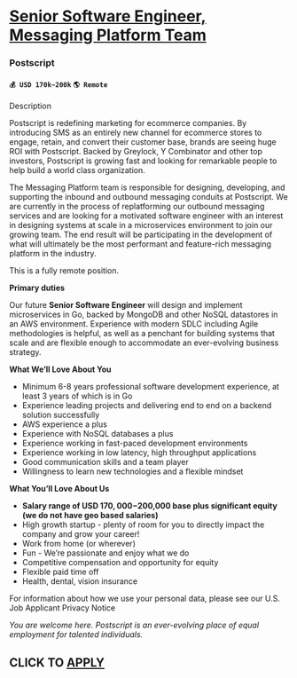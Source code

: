 # [Senior Software Engineer, Messaging Platform Team](https://www.remotewlb.com/apply/senior-software-engineer-messaging-platform-team)  
### Postscript  
#### `💰 USD 170k~200k` `🌎 Remote`  

Description

Postscript is redefining marketing for ecommerce companies. By introducing SMS as an entirely new channel for ecommerce stores to engage, retain, and convert their customer base, brands are seeing huge ROI with Postscript. Backed by Greylock, Y Combinator and other top investors, Postscript is growing fast and looking for remarkable people to help build a world class organization.

The Messaging Platform team is responsible for designing, developing, and supporting the inbound and outbound messaging conduits at Postscript. We are currently in the process of replatforming our outbound messaging services and are looking for a motivated software engineer with an interest in designing systems at scale in a microservices environment to join our growing team. The end result will be participating in the development of what will ultimately be the most performant and feature-rich messaging platform in the industry.

This is a fully remote position.

**Primary duties**

Our future **Senior Software Engineer** will design and implement microservices in Go, backed by MongoDB and other NoSQL datastores in an AWS environment. Experience with modern SDLC including Agile methodologies is helpful, as well as a penchant for building systems that scale and are flexible enough to accommodate an ever-evolving business strategy.

**What We’ll Love About You**

  * Minimum 6-8 years professional software development experience, at least 3 years of which is in Go
  * Experience leading projects and delivering end to end on a backend solution successfully
  * AWS experience a plus
  * Experience with NoSQL databases a plus
  * Experience working in fast-paced development environments
  * Experience working in low latency, high throughput applications
  * Good communication skills and a team player
  * Willingness to learn new technologies and a flexible mindset

**What You’ll Love About Us**

  * **Salary range of USD $170,000-$200,000 base plus significant equity (we do not have geo based salaries)**
  * High growth startup - plenty of room for you to directly impact the company and grow your career!
  * Work from home (or wherever)
  * Fun - We’re passionate and enjoy what we do
  * Competitive compensation and opportunity for equity
  * Flexible paid time off
  * Health, dental, vision insurance

For information about how we use your personal data, please see our U.S. Job Applicant Privacy Notice

 _You are welcome here. Postscript is an ever-evolving place of equal employment for talented individuals._

  
## CLICK TO [APPLY](https://www.remotewlb.com/apply/senior-software-engineer-messaging-platform-team)

